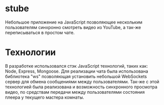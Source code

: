 # stube

Небольшое приложение на JavaScript позволяющее нескольким пользователям синхронно смотреть видео из YouTube, а так-же переписываться в простом чате.

# Технологии

В разработке использовался стэк JavaScript технологий, таких как: Node, Express, Mongoose. Для реализации чата была использована библиотека "ws" позволяющая установить небольшой WebSockets сервер для обмена сообщениями между пользователями. Так-же с этой технологией была реализована и возможность синхронного просмотра видео, по средствам передачи между пользователями состояния плеера у текущего мастера комнаты.
